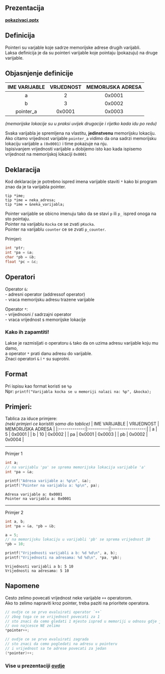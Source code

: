 ## Prezentacija
[**pokazivaci.pptx**](https://github.com/sh0tzz/tsrb-aip/raw/master/raz2/a-smjena/pokazivaci/pokazivaci.pptx)<br>

## Definicija
Pointeri su varjable koje sadrze memorijske adrese drugih varijabli.<br>
Laksa definicija je da su pointeri varijable koje pointaju (pokazuju) na druge varijable.<br>

## Objasnjenje definicije
| IME VARIJABLE | VRIJEDNOST | MEMORIJSKA ADRESA |
|:-------------:|:----------:|:-----------------:|
|       a       |      2     |       0x0001      |
|       b       |      3     |       0x0002      |
|   pointer_a   |   0x0001   |       0x0003      |

 *(memorijske lokacije su u praksi uvijek drugacije i rijetko kada idu po redu)* <br>
 
Svaka varijabla je spremljena na vlastitu, **jedinstvenu** memorijsku lokaciju.<br>
Ako citamo vrijednost varijable `pointer_a` vidimo da ona sadrzi memorijsku lokaciju varijable `a` `(0x0001)` i time pokazuje na nju.<br>
Ispisivanjem vrijednosti varijable `a` dobijemo isto kao kada ispisemo vrijednost na memorijskoj lokaciji `0x0001`

## Deklaracija
Kod deklaracije je potrebno ispred imena varijable staviti `*` kako bi program znao da je ta varijabla pointer.<br>
```
tip *ime;
tip *ime = neka_adresa;
tip *ime = &neka_varijabla;
```
Pointer varijable se obicno imenuju tako da se stavi `p` ili `p_` ispred onoga na sto pointaju.<br>
Pointer na varijablu `Kocka` ce se zvati `pKocka`.<br>
Pointer na varijablu `counter` ce se zvati `p_counter`.<br>

Primjeri:
```c
int *ptr;
int *pa = &a;
char *pb = &b;
float *pc = &c;
```


## Operatori
Operator `&`:<br>
\- adresni operator (addressof operator)<br>
\- vraca memorijsku adresu trazene varijable<br>

Operator `*`:<br>
\- vrijednosni / sadrzajni operator<br>
\- vraca vrijednost s memorijske lokacije<br>

### Kako ih zapamtiti!
Lakse je razmisljati o operatoru `&` tako da on uzima adresu varijable koju mu damo,<br>
a operator `*` prati danu adresu do varijable.<br>
Znaci operatori `&` i `*` su suprotni.

## Format
Pri ispisu kao format koristi se `%p`<br>
Npr: `printf("Varijabla kocka se u memoriji nalazi na: %p", &kocka);`

## Primjeri:
Tablica za iduce primjere:<br>
*(neki primjeri ce koristiti samo dio tablice)*
| IME VARIJABLE | VRIJEDNOST | MEMORIJSKA ADRESA |
|:-------------:|:----------:|:-----------------:|
|       a       |     5      |       0x0001      |
|       b       |     10     |       0x0002      |
|       pa      |   0x0001   |       0x0003      |
|       pb      |   0x0002   |       0x0004      |

---
Primjer 1
```c
int a;
// na varijablu 'pa' se sprema memorijska lokacija varijable 'a'
int *pa = &a;

printf("Adresa varijable a: %p\n", &a);
printf("Pointer na varijablu a: %p\n", pa);
```
```
Adresa varijable a: 0x0001
Pointer na varijablu a: 0x0001
```
---
Primjer 2
```c
int a, b;
int *pa = &a, *pb = &b;

a = 5;
// na memorijsku lokaciju u varijabli 'pb' se sprema vrijednost 10
*pb = 10;

printf("Vrijednosti varijabli a b: %d %d\n", a, b);
printf("Vrijednosti na adresama: %d %d\n", *pa, *pb);
```
```
Vrijednosti varijabli a b: 5 10
Vrijednosti na adresama: 5 10
```

## Napomene
Cesto zelimo povecati vrijednost neke varijable `++` operatorom.<br>
Ako to zelimo napraviti kroz pointer, treba paziti na prioritete operatora.
```c
// ovdje ce se prvo evaluirati operator `++`
// zbog toga ce se vrijednost povecati za 1
// sto znaci da cemo gledati 1 mjesto ispred u memoriji u odnosu gdje je varijabla
// ovo najcesce NE zelimo
*pointer++;

// ovdje ce se prvo evaluirati zagrada
// sto znaci da cemo pogledati na adresu u pointeru
// i vrijednost sa te adrese povecati za jedan
(*pointer)++;
```

### Vise u prezentaciji [ovdje](https://github.com/sh0tzz/tsrb-aip/tree/master/raz2/a-smjena/pokazivaci#prezentacija)
